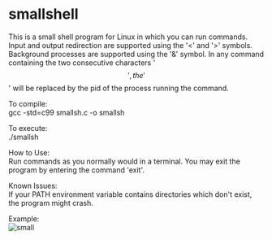 # smallshell

This is a small shell program for Linux in which you can run commands. Input and output redirection are supported using the '<' and '>' symbols. Background processes are supported using the '&' symbol. In any command containing the two consecutive characters '$$', the '$$' will be replaced by the pid of the process running the command.

To compile:  
gcc -std=c99 smallsh.c -o smallsh

To execute:  
./smallsh

How to Use:  
Run commands as you normally would in a terminal. You may exit the program by entering the command 'exit'.

Known Issues:  
If your PATH environment variable contains directories which don't exist, the program might crash.

Example:  
![small](https://user-images.githubusercontent.com/114560165/193472627-89a35b6f-b45d-4498-8097-07a02da6affb.png)
